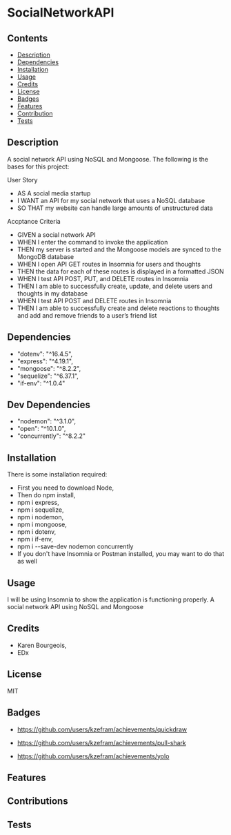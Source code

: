 # SocialNetworkAPI

## Contents
- [Description](#description)
- [Dependencies](#require)
- [Installation](#installation)
- [Usage](#usage)
- [Credits](#credits)
- [License](#license)
- [Badges](#badges)
- [Features](#features)
- [Contribution](#contribution)
- [Tests](#tests)

## Description

A social network API using NoSQL and Mongoose. The following is the bases for this project:

User Story

- AS A social media startup
- I WANT an API for my social network that uses a NoSQL database
- SO THAT my website can handle large amounts of unstructured data

Accptance Criteria

- GIVEN a social network API
- WHEN I enter the command to invoke the application
- THEN my server is started and the Mongoose models are synced to the MongoDB database
- WHEN I open API GET routes in Insomnia for users and thoughts
- THEN the data for each of these routes is displayed in a formatted JSON
- WHEN I test API POST, PUT, and DELETE routes in Insomnia
- THEN I am able to successfully create, update, and delete users and thoughts in my database
- WHEN I test API POST and DELETE routes in Insomnia
- THEN I am able to successfully create and delete reactions to thoughts and add and remove friends to a user’s friend list

## Dependencies

- "dotenv": "^16.4.5",
- "express": "^4.19.1",
- "mongoose": "^8.2.2",
- "sequelize": "^6.37.1",
- "if-env": "^1.0.4"

## Dev Dependencies

- "nodemon": "^3.1.0",
- "open": "^10.1.0",
- "concurrently": "^8.2.2"

## Installation

There is some installation required:
- First you need to download Node, 
- Then do npm install, 
- npm i express, 
- npm i sequelize,
- npm i nodemon,
- npm i mongoose,
- npm i dotenv,
- npm i if-env,
- npm i --save-dev nodemon concurrently
- If you don't have Insomnia or Postman installed, you may want to do that as well

## Usage

I will be using Insomnia to show the application is functioning properly. A social network API using NoSQL and Mongoose

## Credits

- Karen Bourgeois, 
- EDx

## License

MIT

## Badges

- https://github.com/users/kzefram/achievements/quickdraw

- https://github.com/users/kzefram/achievements/pull-shark

- https://github.com/users/kzefram/achievements/yolo

## Features



## Contributions



## Tests